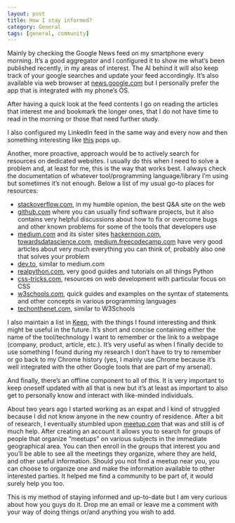 ```yaml
---
layout: post
title: How I stay informed?
category: General
tags: [general, community]
---
```

Mainly by checking the Google News feed on my smartphone every morning. It’s a good aggregator and I configured it to show me what’s been published recently, in my areas of interest. The AI behind it will also keep track of your google searches and update your feed accordingly. It’s also available via web browser at [news.google.com]( <https://news.google.com/>) but I personally prefer the app that is integrated with my phone’s OS.

After having a quick look at the feed contents I go on reading the articles that interest me and bookmark the longer ones, that I do not have time to read in the morning or those that need further study. 

I also configured my LinkedIn feed in the same way and every now and then something interesting like [this](< https://www.linkedin.com/feed/update/urn:li:ugcPost:6523598198383091712>) pops up. 

Another, more proactive, approach would be to actively search for resources on dedicated websites. I usually do this when I need to solve a problem and, at least for me, this is the way that works best. I always check the documentation of whatever tool/programming language/library I’m using but sometimes it’s not enough. Below a list of my usual go-to places for resources:
-    [stackoverflow.com](< https://stackoverflow.com/>), in my humble opinion, the best Q&A site on the web 
-    [github.com](< https://github.com/>) where you can usually find software projects, but it also contains very helpful discussions about how to fix or overcome bugs and other known problems for some of the tools that developers use 
-    [medium.com](<https://medium.com/>) and its sister sites [hackernoon.com](< https://hackernoon.com/>), [towardsdatascience.com](< https://towardsdatascience.com/>), [medium.freecodecamp.com](<https://medium.freecodecamp.org/>) have very good articles about very much everything you can think of, probably also one that solves your problem
-    [dev.to](< https://dev.to/>), similar to medium.com
-    [realpython.com](< https://realpython.com/>), very good guides and tutorials on all things Python
-    [css-tricks.com](< https://css-tricks.com/>), resources on web development with particular focus on CSS
-    [w3schools.com](< https://www.w3schools.com/>), quick guides and examples on the syntax of statements and other concepts in various programming languages
-    [techonthenet.com](< https://www.techonthenet.com/>), similar to W3Schools

I also maintain a list in [Keep](< https://keep.google.com/>), with the things I found interesting and think might be useful in the future. It’s short and concise containing either the name of the tool/technology I want to remember or the link to a webpage (company, product, article, etc.). It’s very useful as when I finally decide to use something I found during my research I don’t have to try to remember or go back to my Chrome history (yes, I mainly use Chrome because it’s well integrated with the other Google tools that are part of my arsenal).

And finally, there’s an offline component to all of this. It is very important to keep oneself updated with all that is new but it’s at least as important to also get to personally know and interact with like-minded individuals. 

About two years ago I started working as an expat and I kind of struggled because I did not know anyone in the new country of residence. After a bit of research, I eventually stumbled upon [meetup.com](< https://www.meetup.com/>)  that was and still is of much help. After creating an account it allows you to search for groups of people that organize “meetups” on various subjects in the immediate geographical area. You can then enroll in the groups that interest you and you’ll be able to see all the meetings they organize, where they are held, and other useful information.  Should you not find a meetup near you, you can choose to organize one and make the information available to other interested parties.  It helped me find a community to be part of, it would surely help you too.

This is my method of staying informed and up-to-date but I am very curious about how you guys do it. Drop me an email or leave me a comment with your way of doing things or/and anything you wish to add.  
